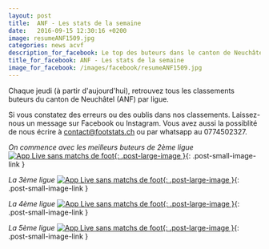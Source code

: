 ```yaml
---
layout: post
title:  ANF - Les stats de la semaine
date:   2016-09-15 12:30:16 +0200
image: resumeANF1509.jpg
categories: news acvf
description_for_facebook: Le top des buteurs dans le canton de Neuchâtel. Christophe Hostettler du FC Etoile-Sporting, Bastian Nicoud FC Marin-Sports I, Ulisse Mandiango FC Ticino II, David Janko FC Coffrane II et Lucien Pfammatter du FC Floria II
title_for_facebook: ANF - Les stats de la semaine
image_for_facebook: /images/facebook/resumeANF1509.jpg
---
```

Chaque jeudi (à partir d'aujourd'hui), retrouvez tous les classements buteurs du canton de Neuchâtel (ANF) par ligue.

Si vous constatez des erreurs ou des oublis dans nos classements. Laissez-nous un message sur Facebook ou Instagram. Vous avez aussi la possiblité de nous écrire à contact@footstats.ch ou par whatsapp au 0774502327.

_On commence avec les meilleurs buteurs de 2ème ligue_
[![App Live sans matchs de foot]({{site.url}}/images/posts/rankings/resumeANF21509.jpg){: .post-large-image }]({{site.url}}/images/posts/rankings/resumeANF21509.jpg){: .post-small-image-link }

_La 3ème ligue_
[![App Live sans matchs de foot]({{site.url}}/images/posts/rankings/resumeANF31509.jpg){: .post-large-image }]({{site.url}}/images/posts/rankings/resumeANF31509.jpg){: .post-small-image-link }

_La 4ème ligue_
[![App Live sans matchs de foot]({{site.url}}/images/posts/rankings/resumeANF41509.jpg){: .post-large-image }]({{site.url}}/images/posts/rankings/resumeANF41509.jpg){: .post-small-image-link }

_La 5ème ligue_
[![App Live sans matchs de foot]({{site.url}}/images/posts/rankings/resumeANF51509.jpg){: .post-large-image }]({{site.url}}/images/posts/rankings/resumeANF51509.jpg){: .post-small-image-link }